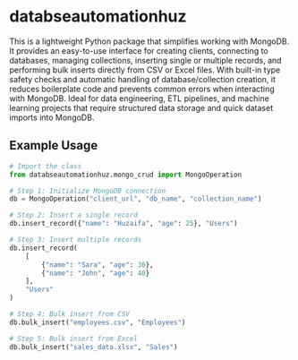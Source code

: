 # databseautomationhuz

This is a lightweight Python package that simplifies working with MongoDB. It provides an easy-to-use interface for creating clients, connecting to databases, managing collections, inserting single or multiple records, and performing bulk inserts directly from CSV or Excel files. With built-in type safety checks and automatic handling of database/collection creation, it reduces boilerplate code and prevents common errors when interacting with MongoDB. Ideal for data engineering, ETL pipelines, and machine learning projects that require structured data storage and quick dataset imports into MongoDB.

## Example Usage

```python
# Import the class
from databseautomationhuz.mongo_crud import MongoOperation

# Step 1: Initialize MongoDB connection
db = MongoOperation("client_url", "db_name", "collection_name")

# Step 2: Insert a single record
db.insert_record({"name": "Huzaifa", "age": 25}, "Users")

# Step 3: Insert multiple records
db.insert_record(
    [
        {"name": "Sara", "age": 30},
        {"name": "John", "age": 40}
    ],
    "Users"
)

# Step 4: Bulk insert from CSV
db.bulk_insert("employees.csv", "Employees")

# Step 5: Bulk insert from Excel
db.bulk_insert("sales_data.xlsx", "Sales")
